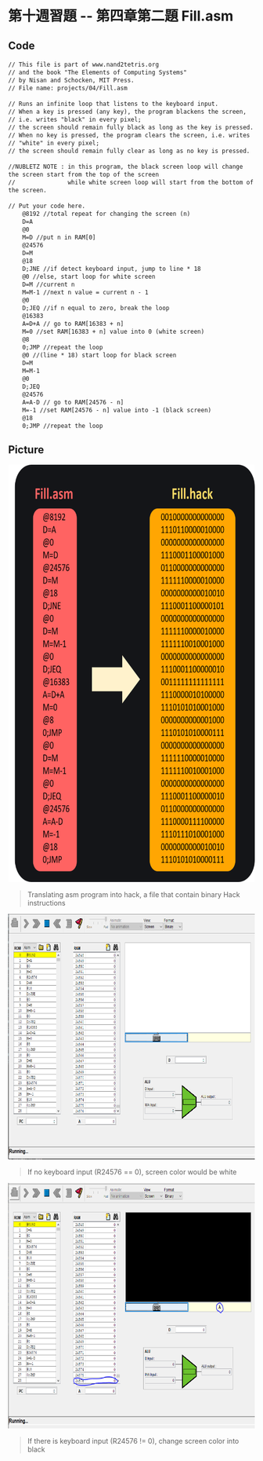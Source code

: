 第十週習題 -- 第四章第二題 Fill.asm
===
## Code
```
// This file is part of www.nand2tetris.org
// and the book "The Elements of Computing Systems"
// by Nisan and Schocken, MIT Press.
// File name: projects/04/Fill.asm

// Runs an infinite loop that listens to the keyboard input.
// When a key is pressed (any key), the program blackens the screen,
// i.e. writes "black" in every pixel;
// the screen should remain fully black as long as the key is pressed. 
// When no key is pressed, the program clears the screen, i.e. writes
// "white" in every pixel;
// the screen should remain fully clear as long as no key is pressed.

//NUBLETZ NOTE : in this program, the black screen loop will change the screen start from the top of the screen
//				 while white screen loop will start from the bottom of the screen.

// Put your code here.
	@8192 //total repeat for changing the screen (n)
	D=A
	@0
	M=D //put n in RAM[0]
	@24576
	D=M
	@18
	D;JNE //if detect keyboard input, jump to line * 18
	@0 //else, start loop for white screen
	D=M //current n
	M=M-1 //next n value = current n - 1
	@0
	D;JEQ //if n equal to zero, break the loop
	@16383
	A=D+A // go to RAM[16383 + n]
	M=0 //set RAM[16383 + n] value into 0 (white screen)
	@8
	0;JMP //repeat the loop
	@0 //(line * 18) start loop for black screen
	D=M
	M=M-1
	@0
	D;JEQ
	@24576
	A=A-D // go to RAM[24576 - n]
	M=-1 //set RAM[24576 - n] value into -1 (black screen)
	@18
	0;JMP //repeat the loop
```
## Picture
<img src="asmhack.png" alt="Assembly to Hack" title="Assembly to Hack" height="850" />

> Translating asm program into hack, a file that contain binary Hack instructions

<img src="keybnull.PNG" alt="no keyboard input" title="no keyboard input" height="500" />

> If no keyboard input (R24576 == 0), screen color would be white

<img src="keyb1.PNG" alt="have keyboard input" title="have keyboard input" height="500" />

>If there is keyboard input (R24576 != 0), change screen color into black
